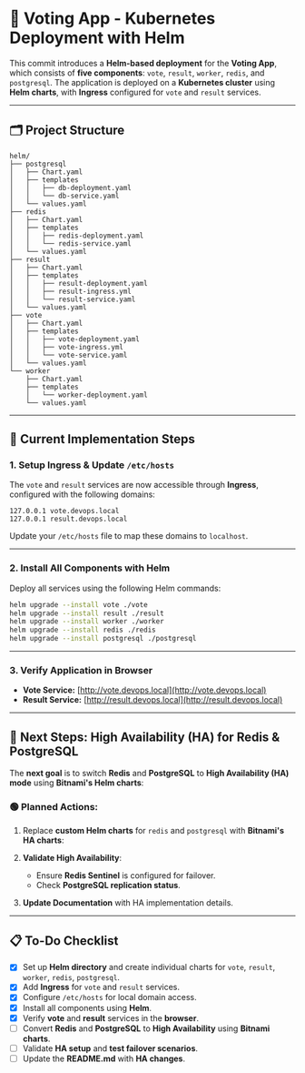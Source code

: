 # 🚀 Voting App - Kubernetes Deployment with Helm

This commit introduces a **Helm-based deployment** for the **Voting App**, which consists of **five components**: `vote`, `result`, `worker`, `redis`, and `postgresql`. The application is deployed on a **Kubernetes cluster** using **Helm charts**, with **Ingress** configured for `vote` and `result` services.

---

## 🗂️ **Project Structure**

```
helm/
├── postgresql
│   ├── Chart.yaml
│   ├── templates
│   │   ├── db-deployment.yaml
│   │   └── db-service.yaml
│   └── values.yaml
├── redis
│   ├── Chart.yaml
│   ├── templates
│   │   ├── redis-deployment.yaml
│   │   └── redis-service.yaml
│   └── values.yaml
├── result
│   ├── Chart.yaml
│   ├── templates
│   │   ├── result-deployment.yaml
│   │   ├── result-ingress.yml
│   │   └── result-service.yaml
│   └── values.yaml
├── vote
│   ├── Chart.yaml
│   ├── templates
│   │   ├── vote-deployment.yaml
│   │   ├── vote-ingress.yml
│   │   └── vote-service.yaml
│   └── values.yaml
└── worker
    ├── Chart.yaml
    ├── templates
    │   └── worker-deployment.yaml
    └── values.yaml
```

---

## 🚦 **Current Implementation Steps**

### 1. **Setup Ingress & Update `/etc/hosts`**

The `vote` and `result` services are now accessible through **Ingress**, configured with the following domains:

```plaintext
127.0.0.1 vote.devops.local
127.0.0.1 result.devops.local
```

Update your `/etc/hosts` file to map these domains to `localhost`.

---

### 2. **Install All Components with Helm**

Deploy all services using the following Helm commands:

```bash
helm upgrade --install vote ./vote
helm upgrade --install result ./result
helm upgrade --install worker ./worker
helm upgrade --install redis ./redis
helm upgrade --install postgresql ./postgresql
```

---

### 3. **Verify Application in Browser**

- **Vote Service:** [http://vote.devops.local](http://vote.devops.local)  
- **Result Service:** [http://result.devops.local](http://result.devops.local)

---

## 🎯 **Next Steps: High Availability (HA) for Redis & PostgreSQL**

The **next goal** is to switch **Redis** and **PostgreSQL** to **High Availability (HA) mode** using **Bitnami's Helm charts**:

### 🟢 **Planned Actions:**
1. Replace **custom Helm charts** for `redis` and `postgresql` with **Bitnami's HA charts**:
  

2. **Validate High Availability**:
   - Ensure **Redis Sentinel** is configured for failover.
   - Check **PostgreSQL replication status**.

3. **Update Documentation** with HA implementation details.

---

## 📋 **To-Do Checklist**

- [x] Set up **Helm directory** and create individual charts for `vote`, `result`, `worker`, `redis`, `postgresql`.
- [x] Add **Ingress** for `vote` and `result` services.
- [x] Configure `/etc/hosts` for local domain access.
- [x] Install all components using **Helm**.
- [x] Verify **vote** and **result** services in the **browser**.
- [ ] Convert **Redis** and **PostgreSQL** to **High Availability** using **Bitnami charts**.
- [ ] Validate **HA setup** and **test failover scenarios**.
- [ ] Update the **README.md** with **HA changes**.
